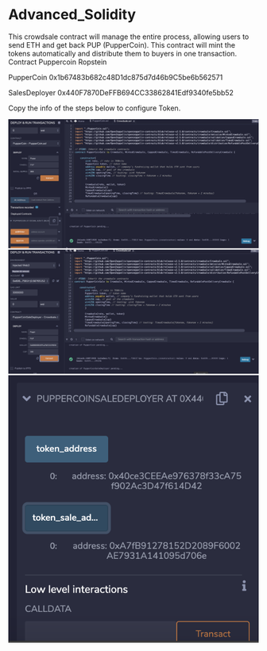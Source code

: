 # Advanced_Solidity

 
This crowdsale contract will manage the entire process, allowing users to send ETH and get back PUP (PupperCoin).
This contract will mint the tokens automatically and distribute them to buyers in one transaction.
Contract Puppercoin Ropstein

PupperCoin
0x1b67483b682c48D1dc875d7d46b9C5be6b562571

SalesDeployer
0x440F7870DeFFB694CC33862841Edf9340fe5bb52

Copy the info of the steps below to configure Token. 

![Alt Text](/Screenshot/000.png)
![Alt Text](/Screenshot/111.png)
![Alt Text](/Screenshot/333.png)

